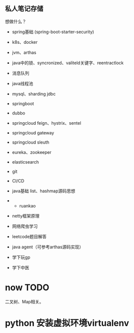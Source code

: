 ## 私人笔记存储

想做什么？
- spring基础  (spring-boot-starter-security)
- k8s、docker
- jvm、arthas
- java中的锁、syncronized、valiteld关键字、reentractlock
- 消息队列
- java线程池
- mysql、sharding jdbc
- springboot
- dubbo
- springcloud feign、hystrix、sentel
- springcloud gateway
- springcloud sleuth
- eureka、zookeeper
- elasticsearch
- git
- CI/CD

- java基础 list、hashmap源码思想
- - ruankao
- netty框架原理
- 网络爬虫学习
- leetcode题目解答

- java agent（可参考arthas源码实现）


- 学下玩gp
- 学下中医


# now TODO

二叉树、Map相关。


# python 安装虚拟环境virtualenv









